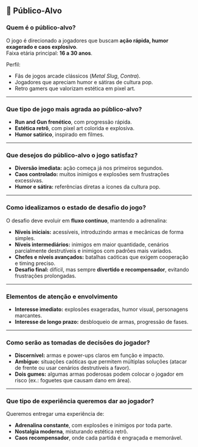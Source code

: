 ## 🎯 Público-Alvo

### Quem é o público-alvo?
O jogo é direcionado a jogadores que buscam **ação rápida, humor exagerado e caos explosivo**.  
Faixa etária principal: **16 a 30 anos**.


Perfil:  
- Fãs de jogos arcade clássicos (*Metal Slug*, *Contra*).  
- Jogadores que apreciam humor e sátiras de cultura pop.  
- Retro gamers que valorizam estética em pixel art.  

---

### Que tipo de jogo mais agrada ao público-alvo?
- **Run and Gun frenético**, com progressão rápida.  
- **Estética retrô**, com pixel art colorida e explosiva.  
- **Humor satírico**, inspirado em filmes.  

---

### Que desejos do público-alvo o jogo satisfaz?
- **Diversão imediata:** ação começa já nos primeiros segundos.  
- **Caos controlado:** muitos inimigos e explosões sem frustrações excessivas.  
- **Humor e sátira:** referências diretas a ícones da cultura pop.  

---

### Como idealizamos o estado de desafio do jogo?
O desafio deve evoluir em **fluxo contínuo**, mantendo a adrenalina:  
- **Níveis iniciais:** acessíveis, introduzindo armas e mecânicas de forma simples.  
- **Níveis intermediários:** inimigos em maior quantidade, cenários parcialmente destrutíveis e inimigos com padrões mais variados.  
- **Chefes e níveis avançados:** batalhas caóticas que exigem cooperação e timing preciso.  
- **Desafio final:** difícil, mas sempre **divertido e recompensador**, evitando frustrações prolongadas.  

---

### Elementos de atenção e envolvimento
- **Interesse imediato:** explosões exageradas, humor visual, personagens marcantes.  
- **Interesse de longo prazo:** desbloqueio de armas, progressão de fases.  

---

### Como serão as tomadas de decisões do jogador?
- **Discernível:** armas e power-ups claros em função e impacto.  
- **Ambíguo:** situações caóticas que permitem múltiplas soluções (atacar de frente ou usar cenários destrutíveis a favor).  
- **Dois gumes:** algumas armas poderosas podem colocar o jogador em risco (ex.: foguetes que causam dano em área).  

---

### Que tipo de experiência queremos dar ao jogador?
Queremos entregar uma experiência de:  
- **Adrenalina constante**, com explosões e inimigos por toda parte.  
- **Nostalgia moderna**, misturando estética retrô.  
- **Caos recompensador**, onde cada partida é engraçada e memorável.  
